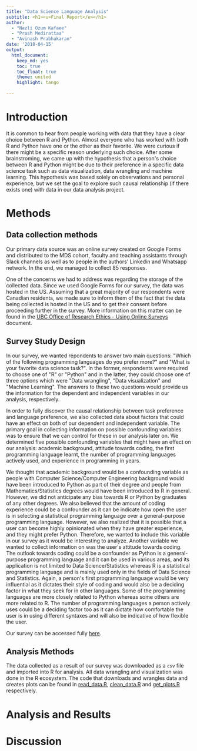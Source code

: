 ```yaml
---
title: "Data Science Language Analysis"
subtitle: <h1><u>Final Report</u></h1>
author: 
  - "Nazli Ozum Kafaee"
  - "Prash Medirattaa"
  - "Avinash Prabhakaran"
date: '2018-04-15'
output:
  html_document:
    keep_md: yes
    toc: true
    toc_float: true
    theme: united
    highlight: tango
    
---
```




# Introduction

It is common to hear from people working with data that they have a clear choice between R and Python. Almost everyone who has worked with both R and Python have one or the other as their favorite. We were curious if there might be a specific reason underlying such choice. After some brainstroming, we came up with the hypothesis that a person's choice between R and Python might be due to their preference in a specific data science task such as data visualization, data wrangling and machine learning. This hypothesis was based solely on observations and personal experience, but we set the goal to explore such causal relationship (if there exists one) with data in our data analysis project.

# Methods

## Data collection methods

Our primary data source was an online survey created on Google Forms and distributed to the MDS cohort, faculty and teaching assistants through Slack channels as well as to people in the authors' Linkedin and Whatsapp network. In the end, we managed to collect 85 responses.

One of the concerns we had to address was regarding the storage of the collected data. Since we used Google Forms for our survey, the data was hosted in the US. Assuming that a great majority of our respondents were Canadian residents, we made sure to inform them of the fact that the data being collected is hosted in the US and to get their consent before proceeding further in the survey. More information on this matter can be found in the [UBC Office of Research Ethics - Using Online Surveys](https://ethics.research.ubc.ca/sites/ore.ubc.ca/files/documents/Online_Survey-GN.pdf) document.

## Survey Study Design

In our survey, we wanted repondents to answer two main questions: "Which of the following programming languages do you prefer more?" and "What is your favorite data science task?". In the former, respondents were required to choose one of "R" or "Python" and in the latter, they could choose one of three options which were "Data wrangling", "Data visualization" and "Machine Learning". The answers to these two questions would provide us the information for the dependent and independent variables in our analysis, respectively. 

In order to fully discover the causal relationship between task preference and language preference, we also collected data about factors that could have an effect on both of our dependent and independent variable. The primary goal in collecting information on possible confounding variables was to ensure that we can control for these in our analysis later on. We determined five possible confounding variables that might have an effect on our analysis: academic background, attitude towards coding, the first programming language learnt, the number of programming languages actively used, and experience in programming in years.

We thought that academic background would be a confounding variable as people with Computer Science/Computer Engineering background would have been introduced to Python as part of their degree and people from Mathematics/Statistics degrees would have been introduced to R in general. However, we did not anticipate any bias towards R or Python by graduates of any other degrees. We also believed that the amount of coding experience could be a confounder as it can be indicate how open the user is in selecting a statistical programming language over a general-purpose programming language. However, we also realized that it is possible that a user can become highly opinionated when they have greater experience, and they might prefer Python. Therefore, we wanted to include this variable in our survey as it would be interesting to analyze. Another variable we wanted to collect information on was the user's attitude towards coding. The outlook towards coding could be a confounder as Python is a general-purpose programming language and it can be used in various areas, and its application is not limited to Data Science/Statistics whereas R is a statistical programming language and is mainly used only in the fields of Data Science and Statistics. Again, a person's first programming language would be very influential as it dictates their style of coding and would also be a deciding factor in what they seek for in other languages. Some of the programming languages are more closely related to Python whereas some others are more related to R. The number of programming languages a person actively uses could be a deciding factor too as it can dictate how comfortable the user is in using different syntaxes and will also be indicative of how flexible the user.

Our survey can be accessed fully [here](https://goo.gl/forms/zdl0VlHK2NwAfflE3).


## Analysis Methods

The data collected as a result of our survey was downloaded as a `csv` file and imported into R for analysis. All data wrangling and visualization was done in the R ecosystem. The code that downloads and wrangles data and creates plots can be found in [read_data.R](read_data.R), [clean_data.R]("src/clean_data.R") and [get_plots.R]("src/get_plots.R") respectively. 

# Analysis and Results

# Discussion


